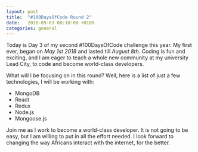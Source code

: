 ```yaml
---
layout: post
title:  "#100DaysOfCode Round 2"
date:   2018-09-03 08:18:00 +0100
categories: general
---
```

Today is Day 3 of my second #100DaysOfCode challenge this year. My first ever, began on _May 1st 2018_ and lasted till _August 8th_. Coding is fun and exciting, and I am eager to teach a whole new community at my university Lead City, to code and become world-class developers.

What will I be focusing on in this round? Well, here is a list of just a few technologies, I will be working with:
* MongoDB
* React
* Redux
* Node.js
* Mongoose.js

Join me as I work to become a world-class developer. It is not going to be easy, but I am willing to put in all the effort needed. I look forward to changing the way Africans interact with the internet, for the better.